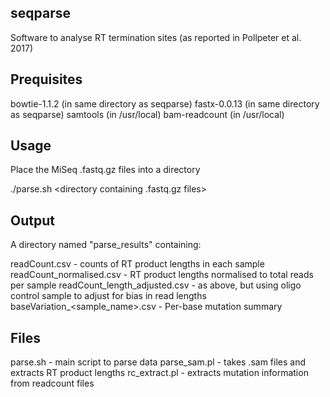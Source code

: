 ## seqparse
Software to analyse RT termination sites (as reported in Pollpeter et al. 2017)

## Prequisites

bowtie-1.1.2 (in same directory as seqparse)
fastx-0.0.13 (in same directory as seqparse)
samtools (in /usr/local)
bam-readcount (in /usr/local)

## Usage

Place the MiSeq .fastq.gz files into a directory

./parse.sh <directory containing .fastq.gz files>

## Output

A directory named "parse_results" containing:

readCount.csv - counts of RT product lengths in each sample
readCount_normalised.csv - RT product lengths normalised to total reads per sample
readCount_length_adjusted.csv - as above, but using oligo control sample to adjust for bias in read lengths
baseVariation_<sample_name>.csv - Per-base mutation summary

## Files

parse.sh - main script to parse data
parse_sam.pl - takes .sam files and extracts RT product lengths
rc_extract.pl - extracts mutation information from readcount files